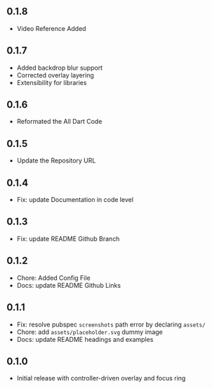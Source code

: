 ## 0.1.8
- Video Reference Added

## 0.1.7
- Added backdrop blur support
- Corrected overlay layering
- Extensibility for libraries

## 0.1.6
- Reformated the All Dart Code

## 0.1.5
- Update the Repository URL

## 0.1.4
- Fix: update Documentation in code level

## 0.1.3
- Fix: update README Github Branch 

## 0.1.2
- Chore: Added Config File 
- Docs: update README Github Links 

## 0.1.1
- Fix: resolve pubspec `screenshots` path error by declaring `assets/`
- Chore: add `assets/placeholder.svg` dummy image
- Docs: update README headings and examples

## 0.1.0
- Initial release with controller-driven overlay and focus ring



